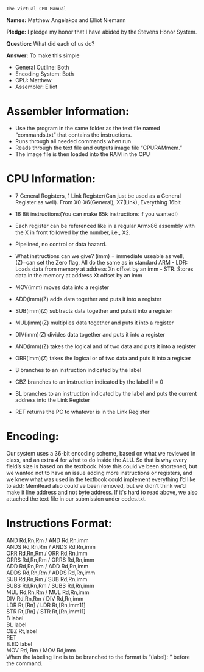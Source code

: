 ```
The Virtual CPU Manual
```
**Names:** Matthew Angelakos and Elliot Niemann

**Pledge:** I pledge my honor that I have abided by the Stevens Honor System.

**Question:** What did each of us do?

**Answer:** To make this simple

- General Outline: Both
- Encoding System: Both
- CPU: Matthew
- Assembler: Elliot

# Assembler Information:

- Use the program in the same folder as the text file named “commands.txt” that
    contains the instructions.
- Runs through all needed commands when run
- Reads through the text file and outputs image file “CPURAMmem.”
- The image file is then loaded into the RAM in the CPU

# CPU Information:

- 7 General Registers, 1 Link Register(Can just be used as a General Register as
    well). From X0-X6(General), X7(Link), Everything 16bit
- 16 Bit instructions(You can make 65k instructions if you wanted!)
- Each register can be referenced like in a regular Armx86 assembly with the X in
    front followed by the number, i.e., X2.
- Pipelined, no control or data hazard.
- What instructions can we give? (imm) = immediate useable as well, (Z)=can set the
    Zero flag, All do the same as in standard ARM
       - LDR: Loads data from memory at address Xn offset by an imm
       - STR: Stores data in the memory at address Xt offset by an imm


- MOV(imm) moves data into a register
- ADD(imm)(Z) adds data together and puts it into a register
- SUB(imm)(Z) subtracts data together and puts it into a register
- MUL(imm)(Z) multiplies data together and puts it into a register
- DIV(imm)(Z) divides data together and puts it into a register
- AND(imm)(Z) takes the logical and of two data and puts it into a register
- ORR(imm)(Z) takes the logical or of two data and puts it into a register
- B branches to an instruction indicated by the label
- CBZ branches to an instruction indicated by the label if = 0
- BL branches to an instruction indicated by the label and puts the current
    address into the Link Register
- RET returns the PC to whatever is in the Link Register

# Encoding:

Our system uses a 36-bit encoding scheme, based on what we reviewed in class, and an
extra 4 for what to do inside the ALU. So that is why every field’s size is based on the
textbook. Note this could've been shortened, but we wanted not to have an issue adding
more instructions or registers, and we knew what was used in the textbook could
implement everything I’d like to add; MemRead also could've been removed, but we
didn’t think we’d make it line address and not byte address. If it's hard to read above, we
also attached the text file in our submission under codes.txt.


# Instructions Format:

AND Rd,Rn,Rm / AND Rd,Rn,imm  
ANDS Rd,Rn,Rm / ANDS Rd,Rn,imm  
ORR Rd,Rn,Rm / ORR Rd,Rn,imm  
ORRS Rd,Rn,Rm / ORRS Rd,Rn,imm  
ADD Rd,Rn,Rm / ADD Rd,Rn,imm  
ADDS Rd,Rn,Rm / ADDS Rd,Rn,imm  
SUB Rd,Rn,Rm / SUB Rd,Rn,imm  
SUBS Rd,Rn,Rm / SUBS Rd,Rn,imm  
MUL Rd,Rn,Rm / MUL Rd,Rn,imm  
DIV Rd,Rn,Rm / DIV Rd,Rn,imm  
LDR Rt,[Rn] / LDR Rt,[Rn,imm11]  
STR Rt,[Rn] / STR Rt,[Rn,imm11]  
B label  
BL label  
CBZ Rt,label  
RET  
B.EQ label  
MOV Rd, Rm / MOV Rd,imm  
When the labeling line is to be branched to the format is “(label): ” before the command.  